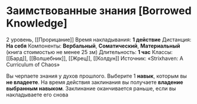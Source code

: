 # Заимствованные знания [Borrowed Knowledge]
2 уровень, [[Прорицание]]
Время накладывания: **1 действие**
Дистанция: **На себя**
Компоненты: **Вербальный**, **Соматический**, **Материальный** (книга стоимостью не менее 25 зм)
Длительность: **1 час**
Классы: [[Бард]], [[Волшебник]], [[Жрец]], [[Колдун]]
Источник: «Strixhaven: A Curriculum of Chaos»

Вы черпаете знания у духов прошлого. Выберите 1 **навык**, которым вы **не владеете**. На время действия заклинания вы получаете **владение выбранным навыком**. Заклинание оканчивается раньше, если вы накладываете его снова